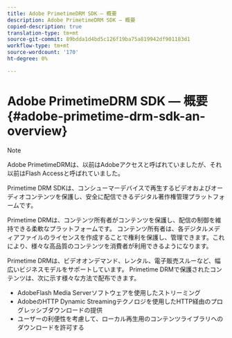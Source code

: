 ```yaml
---
title: Adobe PrimetimeDRM SDK — 概要
description: Adobe PrimetimeDRM SDK — 概要
copied-description: true
translation-type: tm+mt
source-git-commit: 89bdda1d4bd5c126f19ba75a819942df901183d1
workflow-type: tm+mt
source-wordcount: '170'
ht-degree: 0%

---
```



# Adobe PrimetimeDRM SDK — 概要{#adobe-primetime-drm-sdk-an-overview}

>[!NOTE]
>
>Adobe PrimetimeDRMは、以前はAdobeアクセスと呼ばれていましたが、それ以前はFlash Accessと呼ばれていました。

Primetime DRM SDKは、コンシューマーデバイスで再生するビデオおよびオーディオコンテンツを保護し、安全に配信できるデジタル著作権管理プラットフォームです。

Primetime DRMは、コンテンツ所有者がコンテンツを保護し、配信の制御を維持できる柔軟なプラットフォームです。 コンテンツ所有者は、各デジタルメディアファイルのライセンスを作成することで権利を保護し、管理できます。これにより、様々な高品質のコンテンツを消費者が利用できるようになります。

Primetime DRMは、ビデオオンデマンド、レンタル、電子販売スルーなど、幅広いビジネスモデルをサポートしています。 Primetime DRMで保護されたコンテンツは、次に示す様々な方法で配布できます。

* AdobeFlash Media Serverソフトウェアを使用したストリーミング
* AdobeのHTTP Dynamic Streamingテクノロジを使用したHTTP経由のプログレッシブダウンロードの提供
* ユーザーの利便性を考慮して、ローカル再生用のコンテンツライブラリへのダウンロードを許可する


